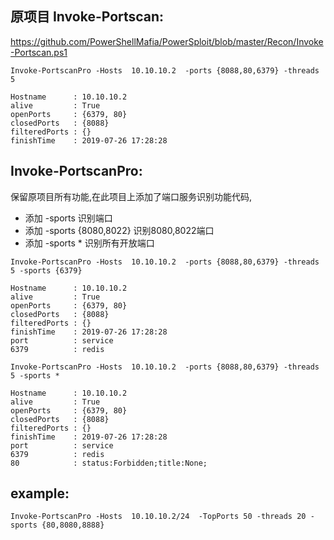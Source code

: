
## 原项目 Invoke-Portscan:
https://github.com/PowerShellMafia/PowerSploit/blob/master/Recon/Invoke-Portscan.ps1
 ```
 Invoke-PortscanPro -Hosts  10.10.10.2  -ports {8088,80,6379} -threads 5

Hostname      : 10.10.10.2
alive         : True
openPorts     : {6379, 80}
closedPorts   : {8088}
filteredPorts : {}
finishTime    : 2019-07-26 17:28:28
 ```

## Invoke-PortscanPro:
保留原项目所有功能,在此项目上添加了端口服务识别功能代码,
* 添加 -sports 识别端口
* 添加 -sports {8080,8022} 识别8080,8022端口
* 添加 -sports * 识别所有开放端口
```
Invoke-PortscanPro -Hosts  10.10.10.2  -ports {8088,80,6379} -threads 5 -sports {6379}

Hostname      : 10.10.10.2
alive         : True
openPorts     : {6379, 80}
closedPorts   : {8088}
filteredPorts : {}
finishTime    : 2019-07-26 17:28:28
port          : service
6379          : redis

Invoke-PortscanPro -Hosts  10.10.10.2  -ports {8088,80,6379} -threads 5 -sports *

Hostname      : 10.10.10.2
alive         : True
openPorts     : {6379, 80}
closedPorts   : {8088}
filteredPorts : {}
finishTime    : 2019-07-26 17:28:28
port          : service
6379          : redis
80            : status:Forbidden;title:None;

```
## example:
```
Invoke-PortscanPro -Hosts  10.10.10.2/24  -TopPorts 50 -threads 20 -sports {80,8080,8888}

```
